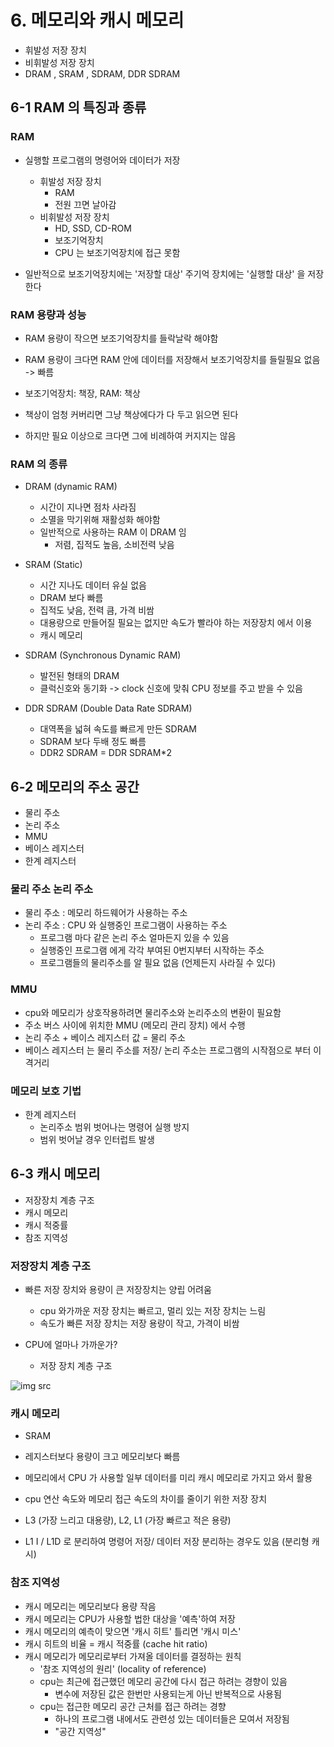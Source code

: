# 6. 메모리와 캐시 메모리

- 휘발성 저장 장치
- 비휘발성 저장 장치
- DRAM , SRAM , SDRAM, DDR SDRAM

## 6-1 RAM 의 특징과 종류

### RAM
- 실행할 프로그램의 명령어와 데이터가 저장
  - 휘발성 저장 장치
    - RAM
    - 전원 끄면 날아감
  - 비휘발성 저장 장치
    - HD, SSD, CD-ROM
    - 보조기억장치
    - CPU 는 보조기억장치에 접근 못함

- 일반적으로 보조기억장치에는 '저장할 대상' 주기억 장치에는 '실행할 대상' 을 저장한다

### RAM 용량과 성능

- RAM 용량이 작으면 보조기억장치를 들락날락 해야함
- RAM 용량이 크다면 RAM 안에 데이터를 저장해서 보조기억장치를 들릴필요 없음 -> 빠름

- 보조기억장치: 책장, RAM: 책상 
- 책상이 엄청 커버리면 그냥 책상에다가 다 두고 읽으면 된다
- 하지만 필요 이상으로 크다면 그에 비례하여 커지지는 않음

### RAM 의 종류
- DRAM (dynamic RAM)
  - 시간이 지나면 점차 사라짐
  - 소멸을 막기위해 재활성화 해야함
  - 일반적으로 사용하는 RAM 이 DRAM 임
    - 저렴, 집적도 높음, 소비전력 낮음

- SRAM (Static)
  - 시간 지나도 데이터 유실 없음
  - DRAM 보다 빠름
  - 집적도 낮음, 전력 큼, 가격 비쌈
  - 대용량으로 만들어질 필요는 없지만 속도가 빨라야 하는 저장장치 에서 이용
  - 캐시 메모리


- SDRAM (Synchronous Dynamic RAM)
  - 발전된 형태의 DRAM
  - 클럭신호와 동기화 -> clock 신호에 맞춰 CPU 정보를 주고 받을 수 있음

- DDR SDRAM (Double Data Rate SDRAM)
  - 대역폭을 넓혀 속도를 빠르게 만든 SDRAM
  - SDRAM 보다 두배 정도 빠름
  - DDR2 SDRAM = DDR SDRAM*2

## 6-2 메모리의 주소 공간
- 물리 주소
- 논리 주소
- MMU
- 베이스 레지스터
- 한계 레지스터

### 물리 주소 논리 주소
- 물리 주소 : 메모리 하드웨어가 사용하는 주소
- 논리 주소 : CPU 와 실행중인 프로그램이 사용하는 주소
  - 프로그램 마다 같은 논리 주소 얼마든지 있을 수 있음
  - 실행중인 프로그램 에게 각각 부여된 0번지부터 시작하는 주소
  - 프로그램들의 물리주소를 알 필요 없음 (언제든지 사라질 수 있다)

### MMU
- cpu와 메모리가 상호작용하려면 물리주소와 논리주소의 변환이 필요함
- 주소 버스 사이에 위치한 MMU (메모리 관리 장치) 에서 수행
- 논리 주소 + 베이스 레지스터 값 = 물리 주소
- 베이스 레지스터 는 물리 주소를 저장/ 논리 주소는 프로그램의 시작점으로 부터 이격거리 


### 메모리 보호 기법

- 한계 레지스터
  - 논리주소 범위 벗어나는 명령어 실행 방지
  - 범위 벗어날 경우 인터럽트 발생
  
## 6-3 캐시 메모리
- 저장장치 계층 구조
- 캐시 메모리
- 캐시 적중률
- 참조 지역성

### 저장장치 계층 구조

- 빠른 저장 장치와 용량이 큰 저장장치는 양립 어려움
  - cpu 와가까운 저장 장치는 빠르고, 멀리 있는 저장 장치는 느림
  - 속도가 빠른 저장 장치는 저장 용량이 작고, 가격이 비쌈

- CPU에 얼마나 가까운가?
  - 저장 장치 계층 구조


![img src](https://user-images.githubusercontent.com/49462767/225005123-9b041d53-4673-4d4e-9a4b-1813c64bd7e0.png)


### 캐시 메모리

- SRAM
- 레지스터보다 용량이 크고 메모리보다 빠름
- 메모리에서 CPU 가 사용할 일부 데이터를 미리 캐시 메모리로 가지고 와서 활용
- cpu 연산 속도와 메모리 접근 속도의 차이를 줄이기 위한 저장 장치


- L3 (가장 느리고 대용량), L2, L1 (가장 빠르고 적은 용량)
- L1 I / L1D 로 분리하여 명령어 저장/ 데이터 저장 분리하는 경우도 있음 (분리형 캐시)


### 참조 지역성

- 캐시 메모리는 메모리보다 용량 작음
- 캐시 메모리는 CPU가 사용할 법한 대상을 '예측'하여 저장
- 캐시 메모리의 예측이 맞으면 '캐시 히트' 틀리면 '캐시 미스'
- 캐시 히트의 비율 = 캐시 적중률 (cache hit ratio)
- 캐시 메모리가 메모리로부터 가져올 데이터를 결정하는 원칙
  - '참조 지역성의 원리' (locality of reference)
  - cpu는 최근에 접근했던 메모리 공간에 다시 접근 하려는 경향이 있음
    - 변수에 저장된 값은 한번만 사용되는게 아닌 반복적으로 사용됨
  - cpu는 접근한 메모리 공간 근처를 접근 하려는 경향
    - 하나의 프로그램 내에서도 관련성 있는 데이터들은 모여서 저장됨
    - "공간 지역성"




